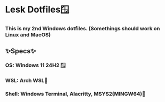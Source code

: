 # **Lesk Dotfiles**🪟

### This is my 2nd  Windows dotfiles. (Somethings should work on Linux and MacOS)

## ✨Specs✨

### OS: Windows 11 24H2 🪟

### WSL:  Arch  WSL🏹

### Shell: Windows  Terminal, Alacritty, MSYS2(MINGW64)🐚
